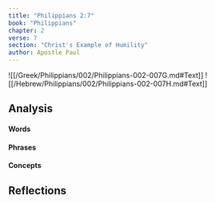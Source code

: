 ```yaml
---
title: "Philippians 2:7"
book: "Philippians"
chapter: 2
verse: 7
section: "Christ's Example of Humility"
author: Apostle Paul
---
```

![[/Greek/Philippians/002/Philippians-002-007G.md#Text]]
![[/Hebrew/Philippians/002/Philippians-002-007H.md#Text]]

## Analysis

#### Words

#### Phrases

#### Concepts

## Reflections
